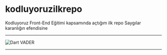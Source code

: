 # kodluyoruzilkrepo
Kodluyoruz Front-End Eğitimi kapsamında açtığım ilk repo
Saygılar karanlığın efendisine

-----------------------------------------------------------------------------

![Dart VADER](https://images-na.ssl-images-amazon.com/images/I/41i-0NH0q9L._SX328_BO1,204,203,200_.jpg)

***
